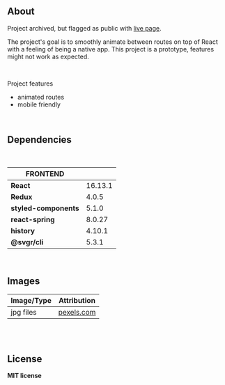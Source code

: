 ## About

Project archived, but flagged as public with [live page](https://prototype-animated-app.netlify.app/).

The project's goal is to smoothly animate between routes on top of React with a feeling of being a native app. This project is a prototype, features might not work as expected.

<br/>

Project features
- animated routes
- mobile friendly

<br/>

## Dependencies
<br/>

|   FRONTEND |  |
| ------------- | ------------- |
| **React** | 16.13.1  |
| **Redux** | 4.0.5  |
| **styled-components** | 5.1.0  |
| **react-spring** | 8.0.27 |
| **history** | 4.10.1  |
| **@svgr/cli** | 5.3.1 |


<br/>

## Images

|   Image/Type | Attribution |
| ------------- | ------------- |
| jpg files | [pexels.com](https://www.pexels.com/)  |

<br/>

<br/>

## License

**MIT license**

